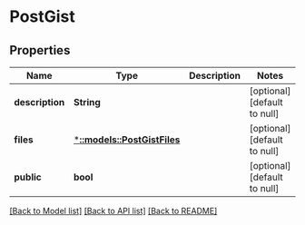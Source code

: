 # PostGist

## Properties
Name | Type | Description | Notes
------------ | ------------- | ------------- | -------------
**description** | **String** |  | [optional] [default to null]
**files** | [***::models::PostGistFiles**](postGist_files.md) |  | [optional] [default to null]
**public** | **bool** |  | [optional] [default to null]

[[Back to Model list]](../README.md#documentation-for-models) [[Back to API list]](../README.md#documentation-for-api-endpoints) [[Back to README]](../README.md)


